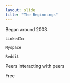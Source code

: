 ```yaml
---
layout: slide
title: "The Beginnings"
---
```

Began around 2003

    LinkedIn
    
    Myspace
    
    Reddit
    
Peers interacting with peers

Free
